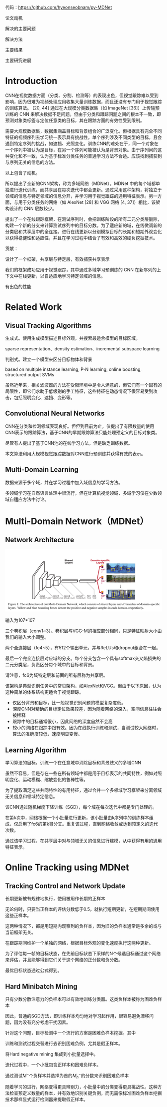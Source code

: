 代码：https://github.com/hyeonseobnam/py-MDNet

 

论文动机

解决的主要问题

解决方法

主要结果

主要研究进展

# Introduction

CNN在视觉数据方面（分类、分割、检测等）的表现出色，但视觉跟踪难以受到影响，因为很难为视频处理应用收集大量训练数据，而且还没有专门用于视觉跟踪的训练算法。 [20, 44] 通过在大规模分类数据集（如 ImageNet [36]）上传输预训练的 CNN 来解决数据不足问题。但由于分类和跟踪问题之间的根本不一致，即预测对象类标签与定位任意类的目标，其在跟踪方面的有效性受到限制。

需要大规模数据集，数据集涵盖目标和背景组合的广泛变化。但根据具有完全不同特征的视频序列去学习统一表示具有挑战性。单个序列涉及不同类型的目标，且会遇到特定序列的挑战，如遮挡、光照变化。训练CNN的难处在于，同一个对象在一个序列中被认为是目标，在另一个序列可能被认为是背景对象。由于序列间的这种变化和不一致，认为基于标准分类任务的普通学习方法不合适。应该找到捕获到与序列无关的信息的方法。

以上包含了动机。

所以提出了全新的CNN架构，称为多域网络（MDNet）。MDNet 中的每个域都单独进行迭代训练，而共享层在每次迭代中都会更新。通过采用这种架构，将独立于领域的信息与特定领域的信息分开，并学习用于视觉跟踪的通用特征表示。另一方面，与用于分类任务的网络（如 AlexNet [28] 和 VGG 网络 [4, 37]）相比，该架构设计的 CNN 层数较少。

提出了一个在线跟踪框架，在测试序列时，会把训练阶段的所有二元分类层删除，构建一个新的分支来计算测试序列中的目标分数。为了适应新的域，在线微调新的分类层和共享层中的全连接。进行在线更新以分别模拟目标的长期和短期外观变化以获得稳健性和适应性，并且在学习过程中结合了有效和高效的硬负挖掘技术。

贡献：

设计了一个框架，共享层与特定层，有效捕获共享表示

我们的框架成功应用于视觉跟踪，其中通过多域学习预训练的 CNN 在新序列的上下文中在线更新，以自适应地学习特定领域的信息。 

有出色的性能

# Related Work

## Visual Tracking Algorithms

生成式。使用生成模型描述目标外观，并搜索最适合模型的目标区域。

sparse representation、density estimation、incremental subspace learning

判别式。建立一个模型来区分目标物体和背景

based on multiple instance learning, P-N learning, online boosting, structured output SVMs

虽然近年来，相关滤波器的方法在受限环境中是令人满意的，但它们有一个固有的局限性，即它们求助于低级别的手工特征，这些特征在动态情况下很容易受到攻击，包括照明变化、遮挡、变形等。

## Convolutional Neural Networks

CNN在分类和检测领域表现良好。但但到目前为止，仅提出了有限数量的使用CNN表示的跟踪算法，基于CNN的早期跟踪算法只能处理预定义的目标对象类。

尽管有人提出了基于CNN池的在线学习方法，但是缺乏训练数据。

本文算法利用大规模视觉跟踪数据对CNN进行预训练并获得有效的表示。

## Multi-Domain Learning

数据来源于多个域，并在学习过程中加入域信息的学习方法。

多领域学习在自然语言处理中很流行，但在计算机视觉领域，多域学习仅在少数领域自适应方法中讨论。

# Multi-Domain Network（MDNet）

## Network Architecture

![image-20210927194401010](Nam_Learning_Multi-Domain_Convolutional_CVPR_2016_paper.assets/image-20210927194401010.png)

输入为107*107

三个卷积层（conv1~3）。卷积层与VGG-M的相应部分相同，只是特征映射大小由我们的输入大小调整。

两个全连接层（fc4~5），有512个输出单元，并与ReLUs和dropout组合在一起。

最后一个完全连接层对应域的分支。每个分支包含一个具有softmax交叉熵损失的二元分类层，负责区分每个域中的目标和背景。

请注意，fc6为域特定层和前面的所有层称为共享层。

该架构是典型识别任务中的常见架构，如AlexNet和VGG。但由于以下原因，认为这种简单的体系结构更适合于视觉跟踪。

* 仅区分背景和目标，比一般视觉识别问题的模型复杂度低。
* 深度CNN对精确的目标定位效果较差，因为随着网络的深入，空间信息往往会被稀释
* 跟踪中的目标通常很小，因此网络的深度自然不会高
* 较小的网络在跟踪中跟有效。因为在线执行训练和测试，当测试较大网络时，算法的准确度较低，速度明显变慢。

## Learning Algorithm

学习算法的目标。训练一个在任意域中消除目标和背景歧义的多域CNN

虽然不容易，但是存在一些在所有领域中都是用于目标表示的共同特性，例如对照明变化、运动模糊、缩放变化的鲁棒性等。

为了提取满足这些共同特性的有用特征，通过合并一个多领域学习框架来分离领域无关信息和领域特定信息。

该CNN通过随机梯度下降训练（SGD），每个域在每次迭代中都是专门处理的。

在第k次中，网络根据一个小批量进行更新，该小批量由k序列中的训练样本组成，仅启用了fc6的第k哥分支。重复该过程，直到网络收敛或达到预定义的迭代次数。

通过该学习过程，在共享层中对与领域无关的信息进行建模，从中获得有用的通用特征表示。

# Online Tracking using MDNet

## Tracking Control and Network Update

长期更新被有规律地执行，使用被用作长期的正样本

无论何时，只要当正样本的评估分数低于0.5，就执行短期更新，在短期期间使用这些正样本。

这两种情况下，都是用短期内观察到的负样本，因为旧的负样本通常是多余的或与当前框架无关。

在跟踪期间维护一个单独的网络，根据目标外观的变化速度执行这两种更新。

为了评估每一帧的目标状态，在先前目标状态下采样的N个候选目标通过这个网络来评估，并且能够得到它们关于这个网络的正分数和负分数。

最优目标状态通过公式得到。

## Hard Minibatch Mining

只有少数分散注意力的负样本可以有效地训练分类器。这类负样本被称为困难负样本

因此，普通的SGD方法，即训练样本均匀地对学习起作用，很容易避免漂移问题，因为没有充分考虑干扰因素。

针对这个问题，目标检测中一个流行的方案是困难负样本挖掘。其中

训练和测试过程交替进行去识别困难负例，尤其是假正样本。

将Hard negative mining 集成到小批量选择中。

迭代过程中，一个小批包含正样本和困难负样本。



通过测试$M^-$个负样本并选择为首的$M^- _h$的分数来识别困难负样本

随着学习的进行，网络变得更具辨别力，小批量中的分类变得更具挑战性。这种方法检查预定义数量的样本，并有效地识别关键负例，而无需像标准困难负样本挖掘技术那样显式运行检测器来提取假正样本。